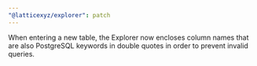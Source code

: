 ```yaml
---
"@latticexyz/explorer": patch
---
```


When entering a new table, the Explorer now encloses column names that are also PostgreSQL keywords in double quotes in order to prevent invalid queries.
